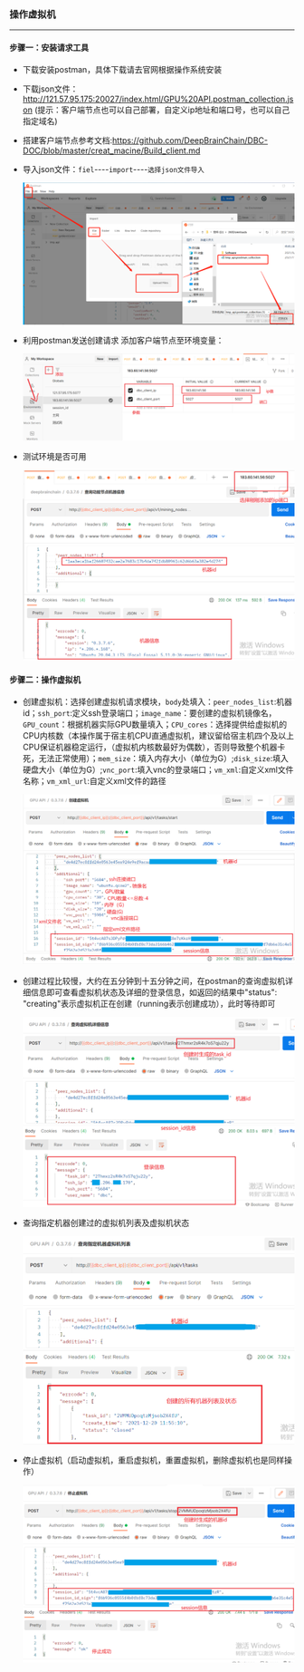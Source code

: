 ### 操作虚拟机

----

#### 步骤一：安装请求工具

- 下载安装postman，具体下载请去官网根据操作系统安装

- 下载json文件：http://121.57.95.175:20027/index.html/GPU%20API.postman_collection.json (提示：客户端节点也可以自己部署，自定义ip地址和端口号，也可以自己指定域名)

- 搭建客户端节点参考文档:https://github.com/DeepBrainChain/DBC-DOC/blob/master/creat_macine/Build_client.md

- 导入json文件：`fiel`----`import`----`选择json文件导入`

  ![](import.png)
  

- 利用postman发送创建请求 添加客户端节点至环境变量：

  ![add_ip_port](add_ip_port.png)

- 测试环境是否可用

  ![info](info.png)

#### 步骤二：操作虚拟机

- 创建虚拟机：选择创建虚拟机请求模块，`body`处填入：`peer_nodes_list`:机器id；`ssh_port`:定义ssh登录端口；`image_name`：要创建的虚拟机镜像名，`GPU_count`：根据机器实际GPU数量填入；`CPU_cores`：选择提供给虚拟机的CPU内核数（本操作属于宿主机CPU直通虚拟机，建议留给宿主机四个及以上CPU保证机器稳定运行，（虚拟机内核数最好为偶数），否则导致整个机器卡死，无法正常使用）；`mem_size`：填入内存大小（单位为G）;`disk_size`:填入硬盘大小（单位为G）;`vnc_port`:填入vnc的登录端口；`vm_xml`:自定义xml文件名称；`vm_xml_url`:自定义xml文件的路径

  ![create_task](create_task.png)

- 创建过程比较慢，大约在五分钟到十五分钟之间，在postman的查询虚拟机详细信息即可查看虚拟机状态及详细的登录信息，如返回的结果中"status": "creating"表示虚拟机正在创建（running表示创建成功），此时等待即可

  ![info_task](info_task.png)

- 查询指定机器创建过的虚拟机列表及虚拟机状态

  ![task_list](task_list.png)

- 停止虚拟机（启动虚拟机，重启虚拟机，重置虚拟机，删除虚拟机也是同样操作）

  ![stop_task](stop_task.png)

